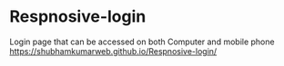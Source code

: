 # Respnosive-login
Login page that can be accessed on both Computer and mobile phone
https://shubhamkumarweb.github.io/Respnosive-login/
